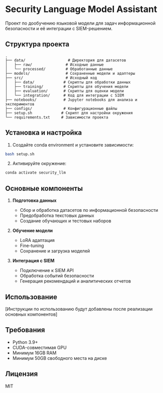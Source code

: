 # Security Language Model Assistant

Проект по дообучению языковой модели для задач информационной безопасности и её интеграции с SIEM-решением.

## Структура проекта

```
.
├── data/                   # Директория для датасетов
│   ├── raw/               # Исходные данные
│   └── processed/         # Обработанные данные
├── models/                # Сохраненные модели и адаптеры
├── src/                   # Исходный код
│   ├── data/             # Скрипты для обработки данных
│   ├── training/         # Скрипты для обучения модели
│   ├── evaluation/       # Скрипты для оценки модели
│   └── integration/      # Код для интеграции с SIEM
├── notebooks/            # Jupyter notebooks для анализа и экспериментов
├── configs/              # Конфигурационные файлы
├── setup.sh             # Скрипт для настройки окружения
└── requirements.txt     # Зависимости проекта
```

## Установка и настройка

1. Создайте conda environment и установите зависимости:
```bash
bash setup.sh
```

2. Активируйте окружение:
```bash
conda activate security_llm
```

## Основные компоненты

1. **Подготовка данных**
   - Сбор и обработка датасетов по информационной безопасности
   - Предобработка текстовых данных
   - Создание обучающих и тестовых наборов

2. **Обучение модели**
   - LoRA адаптация
   - Fine-tuning
   - Сохранение и загрузка моделей

3. **Интеграция с SIEM**
   - Подключение к SIEM API
   - Обработка событий безопасности
   - Генерация рекомендаций и аналитических отчетов

## Использование

[Инструкции по использованию будут добавлены после реализации основных компонентов]

## Требования

- Python 3.9+
- CUDA-совместимая GPU
- Минимум 16GB RAM
- Минимум 50GB свободного места на диске

## Лицензия

MIT 